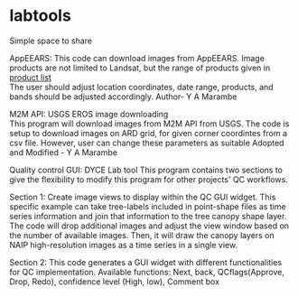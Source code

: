 # labtools
Simple space to share

AppEEARS: This code can download images from AppEEARS. Image products are not limited to Landsat, but the range of products given in [product list](https://appeears.earthdatacloud.nasa.gov/products)  
The user should adjust location coordinates, date range, products, and bands should be adjusted accordingly. 
Author- Y A Marambe

M2M API: USGS EROS image downloading  
This program will download images from M2M API from USGS. The code is setup to download images on ARD grid, for given corner coordintes from a csv file. However, user can change these parameters as suitable
Adopted and Modified - Y A Marambe

Quality control GUI: DYCE Lab tool
This program contains two sections to give the flexibility to modify this program for other projects' QC workflows.  

Section 1: Create image views to display within the QC GUI widget. This specific example can take tree-labels included in point-shape files as time series information and join that information to the tree canopy shape layer. The code will drop additional images and adjust the view window based on the number of available images. Then, it will draw the canopy layers on NAIP high-resolution images as a time series in a single view.

Section 2: This code generates a GUI widget with different functionalities for QC implementation. 
Available functions: Next, back, QCflags(Approve, Drop, Redo), confidence level (High, low), Comment box
